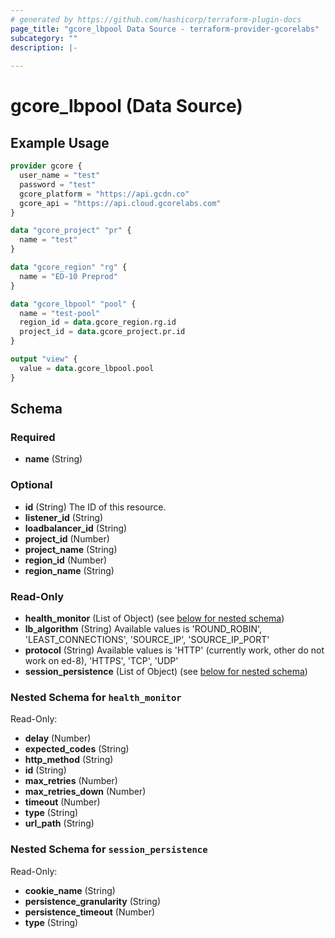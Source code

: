 ```yaml
---
# generated by https://github.com/hashicorp/terraform-plugin-docs
page_title: "gcore_lbpool Data Source - terraform-provider-gcorelabs"
subcategory: ""
description: |-
  
---
```


# gcore_lbpool (Data Source)



## Example Usage

```terraform
provider gcore {
  user_name = "test"
  password = "test"
  gcore_platform = "https://api.gcdn.co"
  gcore_api = "https://api.cloud.gcorelabs.com"
}

data "gcore_project" "pr" {
  name = "test"
}

data "gcore_region" "rg" {
  name = "ED-10 Preprod"
}

data "gcore_lbpool" "pool" {
  name = "test-pool"
  region_id = data.gcore_region.rg.id
  project_id = data.gcore_project.pr.id
}

output "view" {
  value = data.gcore_lbpool.pool
}
```

<!-- schema generated by tfplugindocs -->
## Schema

### Required

- **name** (String)

### Optional

- **id** (String) The ID of this resource.
- **listener_id** (String)
- **loadbalancer_id** (String)
- **project_id** (Number)
- **project_name** (String)
- **region_id** (Number)
- **region_name** (String)

### Read-Only

- **health_monitor** (List of Object) (see [below for nested schema](#nestedatt--health_monitor))
- **lb_algorithm** (String) Available values is 'ROUND_ROBIN', 'LEAST_CONNECTIONS', 'SOURCE_IP', 'SOURCE_IP_PORT'
- **protocol** (String) Available values is 'HTTP' (currently work, other do not work on ed-8), 'HTTPS', 'TCP', 'UDP'
- **session_persistence** (List of Object) (see [below for nested schema](#nestedatt--session_persistence))

<a id="nestedatt--health_monitor"></a>
### Nested Schema for `health_monitor`

Read-Only:

- **delay** (Number)
- **expected_codes** (String)
- **http_method** (String)
- **id** (String)
- **max_retries** (Number)
- **max_retries_down** (Number)
- **timeout** (Number)
- **type** (String)
- **url_path** (String)


<a id="nestedatt--session_persistence"></a>
### Nested Schema for `session_persistence`

Read-Only:

- **cookie_name** (String)
- **persistence_granularity** (String)
- **persistence_timeout** (Number)
- **type** (String)


